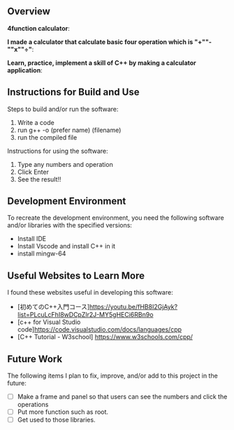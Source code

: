 ## Overview

**4function calculator**:

**I made a calculator that calculate basic four operation which is "+""-""x""÷"**:

**Learn, practice, implement a skill of C++ by making a calculator application**:

## Instructions for Build and Use

Steps to build and/or run the software:

1. Write a code
2. run g++ -o (prefer name) (filename)
3. run the compiled file

Instructions for using the software:

1. Type any numbers and operation
2. Click Enter
3. See the result!!

## Development Environment 

To recreate the development environment, you need the following software and/or libraries with the specified versions:

* Install IDE
* Install Vscode and install C++ in it
* install mingw-64

## Useful Websites to Learn More

I found these websites useful in developing this software:

* [初めてのC++入門コース]https://youtu.be/fHB8I2GjAyk?list=PLcuLcFhI8wDCpZlr2J-MY5gHECi6RBn9o
* [c++ for Visual Studio code]https://code.visualstudio.com/docs/languages/cpp
* [C++ Tutorial - W3school] https://www.w3schools.com/cpp/

## Future Work

The following items I plan to fix, improve, and/or add to this project in the future:

* [ ] Make a frame and panel so that users can see the numbers and click the operations
* [ ] Put more function such as root.
* [ ] Get used to those libraries.
